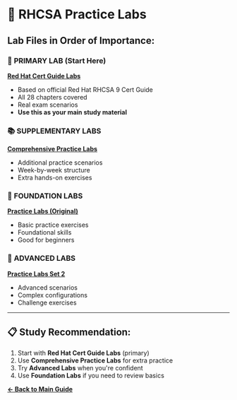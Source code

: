 # 📖 RHCSA Practice Labs

## Lab Files in Order of Importance:

### 🌟 **PRIMARY LAB (Start Here)**
**[Red Hat Cert Guide Labs](./red-hat-cert-guide-labs.md)**
- Based on official Red Hat RHCSA 9 Cert Guide
- All 28 chapters covered
- Real exam scenarios
- **Use this as your main study material**

### 📚 **SUPPLEMENTARY LABS**
**[Comprehensive Practice Labs](./comprehensive-practice-labs.md)**
- Additional practice scenarios
- Week-by-week structure
- Extra hands-on exercises

### 🔰 **FOUNDATION LABS**
**[Practice Labs (Original)](./practice-labs.md)**
- Basic practice exercises
- Foundational skills
- Good for beginners

### 🎯 **ADVANCED LABS**
**[Practice Labs Set 2](./practice-labs-set2.md)**
- Advanced scenarios
- Complex configurations
- Challenge exercises

---

## 📋 **Study Recommendation:**
1. Start with **Red Hat Cert Guide Labs** (primary)
2. Use **Comprehensive Practice Labs** for extra practice
3. Try **Advanced Labs** when you're confident
4. Use **Foundation Labs** if you need to review basics

**[← Back to Main Guide](../README.md)**
